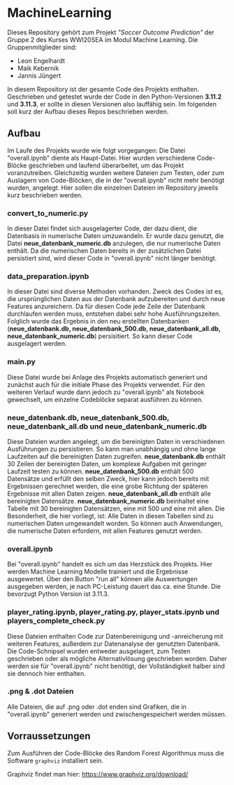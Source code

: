 # MachineLearning
Dieses Repository gehört zum Projekt _"Soccer Outcome Prediction"_ der Gruppe 2 des Kurses WWI20SEA im Modul Machine Learning. Die Gruppenmitglieder sind:
* Leon Engelhardt
* Maik Kebernik
* Jannis Jüngert

In diesem Repository ist der gesamte Code des Projekts enthalten. Geschrieben und getestet wurde der Code in den Python-Versionen **3.11.2** und **3.11.3**, er sollte in diesen Versionen also lauffähig sein. Im folgenden soll kurz der Aufbau dieses Repos beschrieben werden.

## Aufbau
Im Laufe des Projekts wurde wie folgt vorgegangen: Die Datei "overall.ipynb" diente als Haupt-Datei. Hier wurden verschiedene Code-Blöcke geschrieben und laufend überarbeitet, um das Projekt voranzutreiben. Gleichzeitig wurden weitere Dateien zum Testen, oder zum Auslagern von Code-Blöcken, die in der "overall.ipynb" nicht mehr benötigt wurden, angelegt. Hier sollen die einzelnen Dateien im Repository jeweils kurz beschrieben werden.

### convert_to_numeric.py
In dieser Datei findet sich ausgelagerter Code, der dazu dient, die Datenbasis in numerische Daten umzuwandeln. Er wurde dazu genutzt, die Datei **neue_datenbank_numeric.db** anzulegen, die nur numerische Daten enthält. Da die numerischen Daten bereits in der zusätzlichen Datei persistiert sind, wird dieser Code in "overall.ipynb" nicht länger benötigt.

### data_preparation.ipynb
In dieser Datei sind diverse Methoden vorhanden. Zweck des Codes ist es, die ursprünglichen Daten aus der Datenbank aufzubereiten und durch neue Features anzureichern. Da für diesen Code jede Zeile der Datenbank durchlaufen werden muss, entstehen dabei sehr hohe Ausführungszeiten. Folglich wurde das Ergebnis in den neu erstellten Datenbanken (**neue_datenbank.db, neue_datenbank_500.db, neue_datenbank_all.db, neue_datenbank_numeric.db**) persisitiert. So kann dieser Code ausgelagert werden.

### main.py
Diese Datei wurde bei Anlage des Projekts automatisch generiert und zunächst auch für die initiale Phase des Projekts verwendet. Für den weiteren Verlauf wurde dann jedoch zu "overall.ipynb" als Notebook gewechselt, um einzelne Codeblöcke separat ausführen zu können.

### neue_datenbank.db, neue_datenbank_500.db, neue_datenbank_all.db und neue_datenbank_numeric.db
Diese Dateien wurden angelegt, um die bereinigten Daten in verschiedenen Ausführungen zu persistieren. So kann man unabhängig und ohne lange Laufzeiten auf die bereinigten Daten zugreifen. **neue_datenbank.db** enthält 30 Zeilen der bereinigten Daten, um komplexe Aufgaben mit geringer Laufzeit testen zu können. **neue_datenbank_500.db** enthält 500 Datensätze und erfüllt den selben Zweck, hier kann jedoch bereits mit Ergebnissen gerechnet werden, die eine grobe Richtung der späteren Ergebnisse mit allen Daten zeigen. **neue_datenbank_all.db** enthält alle bereinigten Datensätze. **neue_datenbank_numeric.db** beinhaltet eine Tabelle mit 30 bereinigten Datensätzen, eine mit 500 und eine mit allen. Die Besonderheit, die hier vorliegt, ist: Alle Daten in diesen Tabellen sind zu numerischen Daten umgewandelt worden. So können auch Anwendungen, die numerische Daten erfordern, mit allen Features genutzt werden.

### overall.ipynb
Bei "overall.ipynb" handelt es sich um das Herzstück des Projekts. Hier werden Machine Learning Modelle trainiert und die Ergebnisse ausgewertet. Über den Button "run all" können alle Auswertungen ausgegeben werden, je nach PC-Leistung dauert das ca. eine Stunde. Die bevorzugt Python Version ist 3.11.3.

### player_rating.ipynb, player_rating.py, player_stats.ipynb und players_complete_check.py
Diese Dateien enthalten Code zur Datenbereinigung und -anreicherung mit weiteren Features, außerdem zur Datenanalyse der genutzten Datenbank. Die Code-Schnipsel wurden entweder ausgelagert, zum Testen geschrieben oder als mögliche Alternativlösung geschrieben worden. Daher werden sie für "overall.ipynb" nicht benötigt, der Vollständigkeit halber sind sie dennoch hier enthalten.

### .png & .dot Dateien
Alle Dateien, die auf .png oder .dot enden sind Grafiken, die in "overall.ipynb" generiert werden und zwischengespeichert werden müssen.

## Vorraussetzungen
Zum Ausführen der Code-Blöcke des Random Forest Algorithmus muss die Software `graphviz` installiert sein.

Graphviz findet man hier: https://www.graphviz.org/download/
